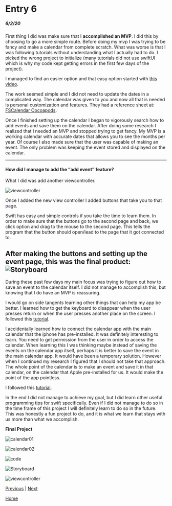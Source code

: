# Entry 6
##### 6/2/20

First thing I did was make sure that I **accomplished an MVP**. I did this by choosing to go a more simple route. Before doing my mvp I was trying to be fancy and make a calendar from complete scratch. What was worse is that I was following tutorials without understanding what I actually had to do. I picked the wrong project to initialize (many tutorials did not use swiftUI which is why my code kept getting errors in the first few days of the project).

I managed to find an easier option and that easy option started with [this video](https://youtu.be/5Jwlet8L84w).

The work seemed simple and I did not need to update the dates in a complicated way. The calendar was given to you and now all that is needed is personal customization and features. They had a reference sheet at: [FSCalendar Cocoapods](https://cocoapods.org/pods/FSCalendar).

Once I finished setting up the calendar I began to vigorously search how to add events and save them on the calendar.
After doing some research I realized that I needed an MVP and stopped trying to get fancy. My MVP is a working calendar with accurate dates that allows you to see the months per year. Of course I also made sure that the user was capable of making an event. The only problem was keeping the event stored and displayed on the calendar.

---
#### How did I manage to add the “add event” feature?

What I did was add another viewcontroller.

![viewcontroller](images/viewcontroller.png)

Once I added the new view controller I added buttons that take you to that page.

Swift has easy and simple controls if you take the time to learn them. In order to make sure that the buttons go to the second page and back, we click option and drag to the mouse to the second page. This tells the program that the button should open/lead to the page that it got connected to.

After making the buttons and setting up the event page, this was the final product:
![Storyboard](images/Storyboard.png)
---

During these past few days my main focus was trying to figure out how to save an event to the calendar itself. I did not manage to accomplish this, but knowing that I do have an MVP is reassuring.

I would go on side tangents learning other things that can help my app be better. I learned how to get the keyboard to disappear when the user presses return or when the user presses another place on the screen.
I followed this [tutorial](https://youtu.be/l-Uup2lKw1Y).

I accidentally learned how to connect the calendar app with the main calendar that the iphone has pre-installed.  It was definitely interesting to learn.
You need to get permission from the user in order to access the calendar. When learning this I was thinking maybe instead of saving the events on the calendar app itself, perhaps it is better to save the event in the main calendar app. It would have been a temporary solution. However when I continued my research I figured that I should not take that approach. The whole point of the calendar is to make an event and save it in that calendar, on the calendar that Apple pre-installed for us. It would make the point of the app pointless.

I followed this [tutorial](https://youtu.be/sSFzcvvs4Oc).

In the end I did not manage to achieve my goal, but I did learn other useful programming tips for swift specifically. Even if I did not manage to do so in the time frame of this project I will definitely learn to do so in the future. This was honestly a fun project to do, and it is what we learn that stays with us more than what we accomplish.

**Final Project**

![calendar01](images/calendar01.png)

![calendar02](images/calendar02.png)

![code](images/code.png)

![Storyboard](images/Storyboard.png)

![viewcontroller](images/viewcontroller.png)

[Previous](entry05.md) | [Next](entry07.md)

[Home](../README.md)